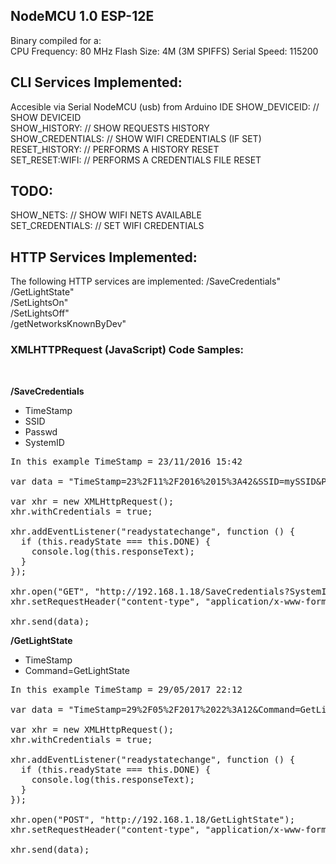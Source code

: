 <h2>NodeMCU 1.0 ESP-12E </h2>
Binary compiled for a: <br>CPU Frequency: 80 MHz
Flash Size: 4M (3M SPIFFS)
Serial Speed: 115200


<h2>CLI Services Implemented:</h2>     
Accesible via Serial NodeMCU (usb) from Arduino IDE
SHOW_DEVICEID:          //  SHOW DEVICEID<br>
SHOW_HISTORY:           //  SHOW REQUESTS HISTORY<br>
SHOW_CREDENTIALS:       //  SHOW WIFI CREDENTIALS (IF SET)<br>
RESET_HISTORY:          //  PERFORMS A HISTORY RESET <br>
SET_RESET:WIFI:         //  PERFORMS A CREDENTIALS FILE RESET<br>

<h2>TODO:</h2>
SHOW_NETS:              //  SHOW WIFI NETS AVAILABLE<br>
SET_CREDENTIALS:        //  SET WIFI CREDENTIALS <br>



<h2>HTTP Services Implemented:</h2>

The following HTTP services are implemented: 
  /SaveCredentials"       <br>
  /GetLightState"         <br>
  /SetLightsOn"           <br>
  /SetLightsOff"          <br>
  /getNetworksKnownByDev" <br>


<h3>XMLHTTPRequest (JavaScript) Code Samples:</h3><br>

<b>/SaveCredentials</b><br>
<ul>
<li>TimeStamp</li>
<li>SSID</li>
<li>Passwd</li>
<li>SystemID</li>
</ul>

<pre>
In this example TimeStamp = 23/11/2016 15:42

var data = "TimeStamp=23%2F11%2F2016%2015%3A42&SSID=mySSID&Passwd=myPasswd&SystemID=mySystemID";

var xhr = new XMLHttpRequest();
xhr.withCredentials = true;

xhr.addEventListener("readystatechange", function () {
  if (this.readyState === this.DONE) {
    console.log(this.responseText);
  }
});

xhr.open("GET", "http://192.168.1.18/SaveCredentials?SystemID=mySystemID&Passwd=myPasswd&SSID=mySSID&TimeStamp=22%2F01%2F2017");
xhr.setRequestHeader("content-type", "application/x-www-form-urlencoded");

xhr.send(data);
</pre>

<b>/GetLightState</b><br>
<ul>
<li>TimeStamp</li>
<li>Command=GetLightState</li>
</ul>

<pre>
In this example TimeStamp = 29/05/2017 22:12

var data = "TimeStamp=29%2F05%2F2017%2022%3A12&Command=GetLightState";

var xhr = new XMLHttpRequest();
xhr.withCredentials = true;

xhr.addEventListener("readystatechange", function () {
  if (this.readyState === this.DONE) {
    console.log(this.responseText);
  }
});

xhr.open("POST", "http://192.168.1.18/GetLightState");
xhr.setRequestHeader("content-type", "application/x-www-form-urlencoded");

xhr.send(data);
</pre>

